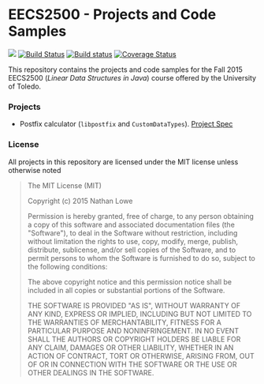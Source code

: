 # EECS2500 - Projects and Code Samples
![](https://img.shields.io/badge/license-MIT-blue.svg)
[![Build Status](https://travis-ci.org/techwiz24/EECS2500.svg)](https://travis-ci.org/techwiz24/EECS2500)
[![Build status](https://ci.appveyor.com/api/projects/status/5tp2m6u4eac439e4/branch/master?svg=true)](https://ci.appveyor.com/project/techwiz24/eecs2500/branch/master)
[![Coverage Status](https://coveralls.io/repos/techwiz24/EECS2500/badge.svg?branch=master&service=github)](https://coveralls.io/github/techwiz24/EECS2500?branch=master)

This repository contains the projects and code samples for the Fall 2015 EECS2500 (*Linear Data Structures in Java*)
course offered by the University of Toledo.

### Projects
* Postfix calculator (`libpostfix` and `CustomDataTypes`). [Project Spec](Assignments/Assignment_1.pdf)

### License
All projects in this repository are licensed under the MIT license unless otherwise noted

> The MIT License (MIT)
>
> Copyright (c) 2015 Nathan Lowe
>
> Permission is hereby granted, free of charge, to any person obtaining a copy
> of this software and associated documentation files (the "Software"), to deal
> in the Software without restriction, including without limitation the rights
> to use, copy, modify, merge, publish, distribute, sublicense, and/or sell
> copies of the Software, and to permit persons to whom the Software is
> furnished to do so, subject to the following conditions:
>
> The above copyright notice and this permission notice shall be included in all
> copies or substantial portions of the Software.
>
> THE SOFTWARE IS PROVIDED "AS IS", WITHOUT WARRANTY OF ANY KIND, EXPRESS OR
> IMPLIED, INCLUDING BUT NOT LIMITED TO THE WARRANTIES OF MERCHANTABILITY,
> FITNESS FOR A PARTICULAR PURPOSE AND NONINFRINGEMENT. IN NO EVENT SHALL THE
> AUTHORS OR COPYRIGHT HOLDERS BE LIABLE FOR ANY CLAIM, DAMAGES OR OTHER
> LIABILITY, WHETHER IN AN ACTION OF CONTRACT, TORT OR OTHERWISE, ARISING FROM,
> OUT OF OR IN CONNECTION WITH THE SOFTWARE OR THE USE OR OTHER DEALINGS IN THE
> SOFTWARE.
